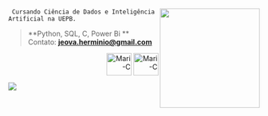
#
<img src="https://i.pinimg.com/originals/a2/f5/96/a2f596cb74718016686ff7ea67be5d7d.jpg" min-width="200px" max-width="200px" width="200px" align="right">

     Cursando Ciência de Dados e Inteligência Artificial na UEPB.
> **Python, SQL, C, Power Bi ** <br>
> Contato: **jeova.herminio@gmail.com**

<p align="right">
<img align="center" alt="Mari-C" height="45" width="50" src="https://cdn.jsdelivr.net/gh/devicons/devicon/icons/c/c-original.svg" /> 
<img align="center" alt="Mari-C" height="45" width="50" src="https://cdn.jsdelivr.net/gh/devicons/devicon/icons/python/python-original.svg" />
</p>

<img src="https://user-images.githubusercontent.com/73097560/115834477-dbab4500-a447-11eb-908a-139a6edaec5c.gif">
